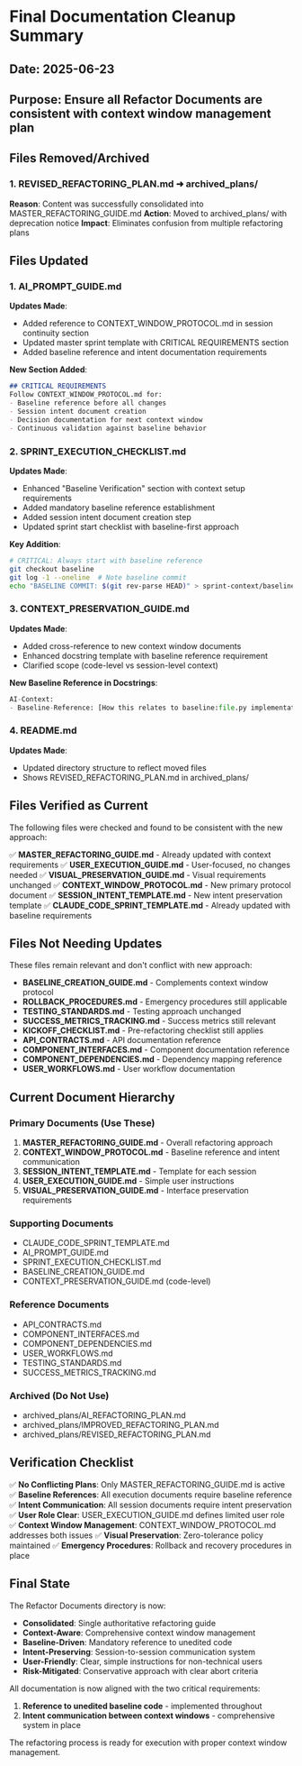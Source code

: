 # Final Documentation Cleanup Summary

## Date: 2025-06-23
## Purpose: Ensure all Refactor Documents are consistent with context window management plan

## Files Removed/Archived

### 1. REVISED_REFACTORING_PLAN.md ➜ archived_plans/
**Reason**: Content was successfully consolidated into MASTER_REFACTORING_GUIDE.md
**Action**: Moved to archived_plans/ with deprecation notice
**Impact**: Eliminates confusion from multiple refactoring plans

## Files Updated

### 1. AI_PROMPT_GUIDE.md
**Updates Made**:
- Added reference to CONTEXT_WINDOW_PROTOCOL.md in session continuity section
- Updated master sprint template with CRITICAL REQUIREMENTS section
- Added baseline reference and intent documentation requirements

**New Section Added**:
```markdown
## CRITICAL REQUIREMENTS
Follow CONTEXT_WINDOW_PROTOCOL.md for:
- Baseline reference before all changes
- Session intent document creation
- Decision documentation for next context window
- Continuous validation against baseline behavior
```

### 2. SPRINT_EXECUTION_CHECKLIST.md
**Updates Made**:
- Enhanced "Baseline Verification" section with context setup requirements
- Added mandatory baseline reference establishment
- Added session intent document creation step
- Updated sprint start checklist with baseline-first approach

**Key Addition**:
```bash
# CRITICAL: Always start with baseline reference
git checkout baseline
git log -1 --oneline  # Note baseline commit
echo "BASELINE COMMIT: $(git rev-parse HEAD)" > sprint-context/baseline-ref.txt
```

### 3. CONTEXT_PRESERVATION_GUIDE.md
**Updates Made**:
- Added cross-reference to new context window documents
- Enhanced docstring template with baseline reference requirement
- Clarified scope (code-level vs session-level context)

**New Baseline Reference in Docstrings**:
```python
AI-Context:
- Baseline-Reference: [How this relates to baseline:file.py implementation]
```

### 4. README.md
**Updates Made**:
- Updated directory structure to reflect moved files
- Shows REVISED_REFACTORING_PLAN.md in archived_plans/

## Files Verified as Current

The following files were checked and found to be consistent with the new approach:

✅ **MASTER_REFACTORING_GUIDE.md** - Already updated with context requirements
✅ **USER_EXECUTION_GUIDE.md** - User-focused, no changes needed
✅ **VISUAL_PRESERVATION_GUIDE.md** - Visual requirements unchanged
✅ **CONTEXT_WINDOW_PROTOCOL.md** - New primary protocol document
✅ **SESSION_INTENT_TEMPLATE.md** - New intent preservation template
✅ **CLAUDE_CODE_SPRINT_TEMPLATE.md** - Already updated with baseline requirements

## Files Not Needing Updates

These files remain relevant and don't conflict with new approach:

- **BASELINE_CREATION_GUIDE.md** - Complements context window protocol
- **ROLLBACK_PROCEDURES.md** - Emergency procedures still applicable
- **TESTING_STANDARDS.md** - Testing approach unchanged
- **SUCCESS_METRICS_TRACKING.md** - Success metrics still relevant
- **KICKOFF_CHECKLIST.md** - Pre-refactoring checklist still applies
- **API_CONTRACTS.md** - API documentation reference
- **COMPONENT_INTERFACES.md** - Component documentation reference
- **COMPONENT_DEPENDENCIES.md** - Dependency mapping reference
- **USER_WORKFLOWS.md** - User workflow documentation

## Current Document Hierarchy

### Primary Documents (Use These)
1. **MASTER_REFACTORING_GUIDE.md** - Overall refactoring approach
2. **CONTEXT_WINDOW_PROTOCOL.md** - Baseline reference and intent communication
3. **SESSION_INTENT_TEMPLATE.md** - Template for each session
4. **USER_EXECUTION_GUIDE.md** - Simple user instructions
5. **VISUAL_PRESERVATION_GUIDE.md** - Interface preservation requirements

### Supporting Documents
- CLAUDE_CODE_SPRINT_TEMPLATE.md
- AI_PROMPT_GUIDE.md
- SPRINT_EXECUTION_CHECKLIST.md
- BASELINE_CREATION_GUIDE.md
- CONTEXT_PRESERVATION_GUIDE.md (code-level)

### Reference Documents
- API_CONTRACTS.md
- COMPONENT_INTERFACES.md
- COMPONENT_DEPENDENCIES.md
- USER_WORKFLOWS.md
- TESTING_STANDARDS.md
- SUCCESS_METRICS_TRACKING.md

### Archived (Do Not Use)
- archived_plans/AI_REFACTORING_PLAN.md
- archived_plans/IMPROVED_REFACTORING_PLAN.md
- archived_plans/REVISED_REFACTORING_PLAN.md

## Verification Checklist

✅ **No Conflicting Plans**: Only MASTER_REFACTORING_GUIDE.md is active
✅ **Baseline References**: All execution documents require baseline reference
✅ **Intent Communication**: All session documents require intent preservation
✅ **User Role Clear**: USER_EXECUTION_GUIDE.md defines limited user role
✅ **Context Window Management**: CONTEXT_WINDOW_PROTOCOL.md addresses both issues
✅ **Visual Preservation**: Zero-tolerance policy maintained
✅ **Emergency Procedures**: Rollback and recovery procedures in place

## Final State

The Refactor Documents directory is now:
- **Consolidated**: Single authoritative refactoring guide
- **Context-Aware**: Comprehensive context window management
- **Baseline-Driven**: Mandatory reference to unedited code
- **Intent-Preserving**: Session-to-session communication system
- **User-Friendly**: Clear, simple instructions for non-technical users
- **Risk-Mitigated**: Conservative approach with clear abort criteria

All documentation is now aligned with the two critical requirements:
1. **Reference to unedited baseline code** - implemented throughout
2. **Intent communication between context windows** - comprehensive system in place

The refactoring process is ready for execution with proper context window management.